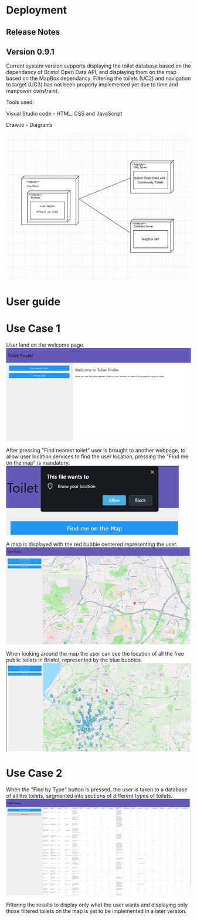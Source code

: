 # Deployment 
<!-- by Eryk Szymanski -->
## Release Notes


## Version 0.9.1

Current system version supports displaying the toilet database based on the dependancy of Bristol Open Data API, and displaying them on the map based on the MapBox dependancy. Filtering the toilets (UC2) and navigation to target (UC3) has not been properly implemented yet due to time and manpower constraint.

Tools used: 

Visual Studio code - HTML, CSS and JavaScript

Draw.io - Diagrams


![Deployment diagram](https://github.com/szyma28/szyma28.github.io/blob/3ce9a3fb54c4d45f5898ee01b9ed133bd9aecda2/docs/Images/UML%20DEPLOYMENT.png)

# User guide
# Use Case 1
User land on the welcome page.
![UC10](https://github.com/szyma28/szyma28.github.io/blob/dfca93e6d50a7aa9af6bfda3eaeea2e46e02b84c/docs/Images/UC1STEP0.png)

After pressing "Find nearest toilet" user is brought to another webpage, to allow user location services to find the user location, pressing the "Find me on the map" is mandatory.
![UC11](https://github.com/szyma28/szyma28.github.io/blob/49f3ea7eb8ac8d0118f763227c6b76770936d4f5/docs/Images/UC1STEP1.png)

A map is displayed with the red bubble centered representing the user.
![UC12](https://github.com/szyma28/szyma28.github.io/blob/49f3ea7eb8ac8d0118f763227c6b76770936d4f5/docs/Images/UC1STEP2.png)

When looking around the map the user can see the location of all the free public toilets in Bristol, represented by the blue bubbles.
![UC13](https://github.com/szyma28/szyma28.github.io/blob/49f3ea7eb8ac8d0118f763227c6b76770936d4f5/docs/Images/UC1STEP3.png)


# Use Case 2

When the "Find by Type" button is pressed, the user is taken to a database of all the toilets, segmented into sections of different types of toilets. 
![UC21](https://github.com/szyma28/szyma28.github.io/blob/49f3ea7eb8ac8d0118f763227c6b76770936d4f5/docs/Images/UC2STEP1.png)

Filtering the results to display only what the user wants and displaying only those filtered toilets on the map is yet to be implemented in a later version.

